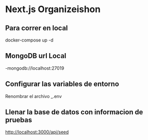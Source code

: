 # Next.js Organizeishon

## Para correr en local

docker-compose up -d

## MongoDB url Local

-mongodb://localhost:27019

## Configurar las variables de entorno

Renombrar el archivo _.env  

## Llenar la base de datos con informacion de pruebas

<http://localhost:3000/api/seed>
